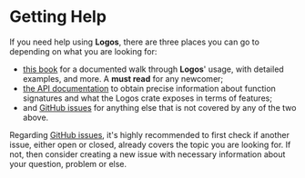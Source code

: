 # Getting Help

If you need help using **Logos**, there are three places you can go to depending
on what you are looking for:

+ [this book](./) for a documented walk through **Logos**' usage, with detailed
  examples, and more. A **must read** for any newcomer;
+ [the API documentation](https://docs.rs/logos/latest/logos/) to obtain precise
  information about function signatures and what the Logos crate exposes in
  terms of features;
+ and [GitHub issues](https://github.com/maciejhirsz/logos/issues) for anything
  else that is not covered by any of the two above.

Regarding [GitHub issues](https://github.com/maciejhirsz/logos/issues),
it's highly recommended to first check if another issue, either open or closed,
already covers the topic you are looking for. If not, then consider creating a
new issue with necessary information about your question, problem or else.
